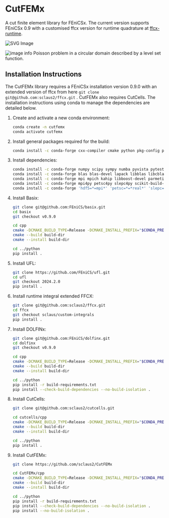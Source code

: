 # CutFEMx

A cut finite element library for FEniCSx. The current version supports FEniCSx 0.9 with a customised ffcx version for runtime quadrature at [ffcx-runtime](https://github.com/sclaus2/ffcx).

![SVG Image](quadrature.svg)

![image info](cut_poisson_2.png)
Poisson problem in a circular domain described by a level set function.

## Installation Instructions

The CutFEMx library requires a FEniCSx installation version 0.9.0 with an extended version of ffcx from here `git clone git@github.com:sclaus2/ffcx.git` . CutFEMx also requires CutCells. The installation instructions using conda to manage the dependencies are detailed below. 

1. Create and activate a new conda environment:
    ```bash
    conda create -n cutfemx
    conda activate cutfemx
    ```

2. Install general packages required for the build:
    ```bash
    conda install -c conda-forge cxx-compiler cmake python pkg-config pip nanobind
    ```

3. Install dependencies:
    ```bash
    conda install -c conda-forge numpy scipy sympy numba pyvista pytest
    conda install -c conda-forge blas blas-devel lapack libblas libcblas liblapack liblapacke libtmglib
    conda install -c conda-forge mpi mpich kahip libboost-devel parmetis libscotch libptscotch pugixml
    conda install -c conda-forge mpi4py petsc4py slepc4py scikit-build-core
    conda install -c conda-forge 'hdf5=*=mpi*' 'petsc=*=*real*' 'slepc=*=*real*' 'libadios2=*=mpi*'
    ```

4. Install Basix:
    ```bash
    git clone git@github.com:FEniCS/basix.git
    cd basix
    git checkout v0.9.0

    cd cpp
    cmake -DCMAKE_BUILD_TYPE=Release -DCMAKE_INSTALL_PREFIX="$CONDA_PREFIX" -B build-dir -S .
    cmake --build build-dir
    cmake --install build-dir
    
    cd ../python
    pip install .
    ```

5. Install UFL:
    ```bash
    git clone https://github.com/FEniCS/ufl.git
    cd ufl
    git checkout 2024.2.0
    pip install .
    ```

6. Install runtime integral extended FFCX:
    ```bash
    git clone git@github.com:sclaus2/ffcx.git
    cd ffcx
    git checkout sclaus/custom-integrals
    pip install .
    ```

7. Install DOLFINx:
    ```bash
    git clone git@github.com:FEniCS/dolfinx.git
    cd dolfinx
    git checkout v0.9.0

    cd cpp
    cmake -DCMAKE_BUILD_TYPE=Release -DCMAKE_INSTALL_PREFIX="$CONDA_PREFIX" -B build-dir -S .
    cmake --build build-dir
    cmake --install build-dir

    cd ../python
    pip install -r build-requirements.txt
    pip install --check-build-dependencies --no-build-isolation .
    ```

8. Install CutCells:
    ```bash
    git clone git@github.com:sclaus2/cutcells.git

    cd cutcells/cpp
    cmake -DCMAKE_BUILD_TYPE=Release -DCMAKE_INSTALL_PREFIX="$CONDA_PREFIX" -B build-dir -S .
    cmake --build build-dir
    cmake --install build-dir

    cd ../python
    pip install .
    ```

9. Install CutFEMx:
    ```bash
    git clone https://github.com/sclaus2/CutFEMx

    cd CutFEMx/cpp
    cmake -DCMAKE_BUILD_TYPE=Release -DCMAKE_INSTALL_PREFIX="$CONDA_PREFIX" -B build-dir -S .
    cmake --build build-dir
    cmake --install build-dir

    cd ../python
    pip install -r build-requirements.txt
    pip install --check-build-dependencies --no-build-isolation .
    pip install --no-build-isolation .
    ```
